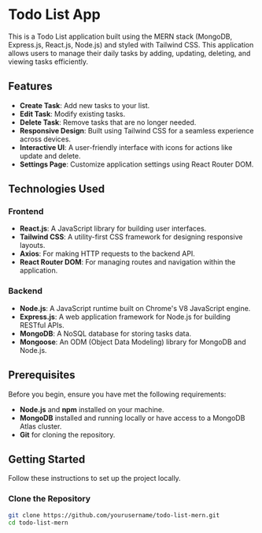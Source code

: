 # Todo List App

This is a Todo List application built using the MERN stack (MongoDB, Express.js, React.js, Node.js) and styled with Tailwind CSS. This application allows users to manage their daily tasks by adding, updating, deleting, and viewing tasks efficiently.

## Features

- **Create Task**: Add new tasks to your list.
- **Edit Task**: Modify existing tasks.
- **Delete Task**: Remove tasks that are no longer needed.
- **Responsive Design**: Built using Tailwind CSS for a seamless experience across devices.
- **Interactive UI**: A user-friendly interface with icons for actions like update and delete.
- **Settings Page**: Customize application settings using React Router DOM.

## Technologies Used

### Frontend

- **React.js**: A JavaScript library for building user interfaces.
- **Tailwind CSS**: A utility-first CSS framework for designing responsive layouts.
- **Axios**: For making HTTP requests to the backend API.
- **React Router DOM**: For managing routes and navigation within the application.

### Backend

- **Node.js**: A JavaScript runtime built on Chrome's V8 JavaScript engine.
- **Express.js**: A web application framework for Node.js for building RESTful APIs.
- **MongoDB**: A NoSQL database for storing tasks data.
- **Mongoose**: An ODM (Object Data Modeling) library for MongoDB and Node.js.

## Prerequisites

Before you begin, ensure you have met the following requirements:

- **Node.js** and **npm** installed on your machine.
- **MongoDB** installed and running locally or have access to a MongoDB Atlas cluster.
- **Git** for cloning the repository.

## Getting Started

Follow these instructions to set up the project locally.

### Clone the Repository

```bash
git clone https://github.com/yourusername/todo-list-mern.git
cd todo-list-mern
